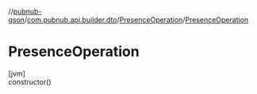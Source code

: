 //[pubnub-gson](../../../index.md)/[com.pubnub.api.builder.dto](../index.md)/[PresenceOperation](index.md)/[PresenceOperation](-presence-operation.md)

# PresenceOperation

[jvm]\
constructor()
